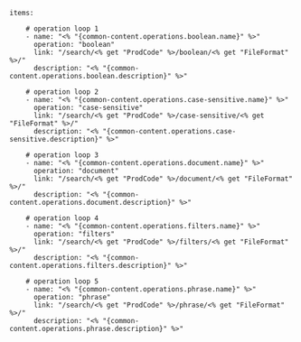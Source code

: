     items: 
          
        # operation loop 1
        - name: "<% "{common-content.operations.boolean.name}" %>"
          operation: "boolean"
          link: "/search/<% get "ProdCode" %>/boolean/<% get "FileFormat" %>/"
          description: "<% "{common-content.operations.boolean.description}" %>"

        # operation loop 2
        - name: "<% "{common-content.operations.case-sensitive.name}" %>"
          operation: "case-sensitive"
          link: "/search/<% get "ProdCode" %>/case-sensitive/<% get "FileFormat" %>/"
          description: "<% "{common-content.operations.case-sensitive.description}" %>"

        # operation loop 3
        - name: "<% "{common-content.operations.document.name}" %>"
          operation: "document"
          link: "/search/<% get "ProdCode" %>/document/<% get "FileFormat" %>/"
          description: "<% "{common-content.operations.document.description}" %>"

        # operation loop 4
        - name: "<% "{common-content.operations.filters.name}" %>"
          operation: "filters"
          link: "/search/<% get "ProdCode" %>/filters/<% get "FileFormat" %>/"
          description: "<% "{common-content.operations.filters.description}" %>"

        # operation loop 5
        - name: "<% "{common-content.operations.phrase.name}" %>"
          operation: "phrase"
          link: "/search/<% get "ProdCode" %>/phrase/<% get "FileFormat" %>/"
          description: "<% "{common-content.operations.phrase.description}" %>"
          
        
          